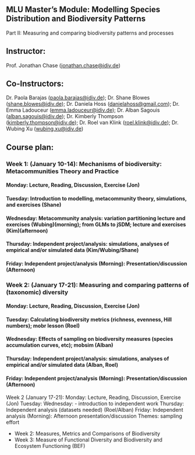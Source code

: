 ## MLU Master’s Module: Modelling Species Distribution and Biodiversity Patterns

Part II: Measuring and comparing biodiversity patterns and processes

## Instructor: 
Prof. Jonathan Chase (jonathan.chase@idiv.de)

## Co-Instructors:
Dr. Paola Barajas (paola.barajas@idiv.de); Dr. Shane Blowes (shane.blowes@idiv.de); Dr. Daniela Hoss (danielahoss@gmail.com); Dr. Emma Ladouceur (emma.ladouceur@idiv.de); Dr. Alban Sagouis (alban.sagouis@idiv.de); Dr. Kimberly Thompson (kimberly.thompson@idiv.de); Dr. Roel van Klink (roel.klink@idiv.de); Dr. Wubing Xu (wubing.xu@idiv.de)
 

## Course plan:
### Week 1: (January 10-14): Mechanisms of biodiversity: Metacommunities Theory and Practice

#### Monday: Lecture, Reading, Discussion, Exercise (Jon)
#### Tuesday: Introduction to modelling, metacommunity theory, simulations, and exercises (Shane)
#### Wednesday: Metacommunity analysis: variation partitioning lecture and exercises (Wubing)(morning); from GLMs to jSDM; lecture and exercises (Kim)(afternoon)
#### Thursday: Independent project/analysis: simulations, analyses of empirical and/or simulated data (Kim/Wubing/Shane)
#### Friday: Independent project/analysis (Morning): Presentation/discussion (Afternoon)

### Week 2: (January 17-21): Measuring and comparing patterns of (taxonomic) diversity

#### Monday: Lecture, Reading, Discussion, Exercise (Jon)
#### Tuesday: Calculating biodiversity metrics (richness, evenness, Hill numbers); mobr lesson (Roel)
#### Wednesday: Effects of sampling on biodiversity measures (species accumulation curves, etc); mobsim (Alban)
#### Thursday: Independent project/analysis: simulations, analyses of empirical and/or simulated data (Alban, Roel)
#### Friday: Independent project/analysis (Morning): Presentation/discussion (Afternoon)


Week 2 (January 17-21): 
Monday: Lecture, Reading, Discussion, Exercise (Jon)
Tuesday: 
Wednesday:  - introduction to independent work 
Thursday: Independent analysis (datasets needed) (Roel/Alban)
Friday: Independent analysis (Morning): Afternoon presentation/discussion
Themes: sampling effort 

- Week 2: Measures, Metrics and Comparisons of Biodiversity
- Week 3: Measure of Functional Diversity and Biodiversity and Ecosystem Functioning (BEF)


